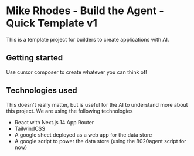 # Mike Rhodes - Build the Agent - Quick Template v1

This is a template project for builders to create applications with AI.

## Getting started
Use cursor composer to create whatever you can think of!

## Technologies used
This doesn't really matter, but is useful for the AI to understand more about this project. We are using the following technologies
- React with Next.js 14 App Router
- TailwindCSS
- A google sheet deployed as a web app for the data store
- A google script to power the data store (using the 8020agent script for now)